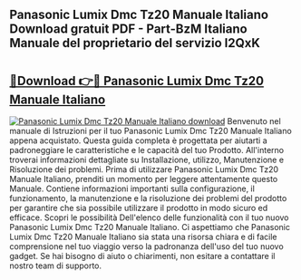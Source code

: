 ## Panasonic Lumix Dmc Tz20 Manuale Italiano Download gratuit PDF - Part-BzM Italiano Manuale del proprietario del servizio l2QxK

# <h2><a href="http://dfduas0.blite.top/?on=Panasonic+Lumix+Dmc+Tz20+Manuale+Italiano">🔗Download 👉🔴 Panasonic Lumix Dmc Tz20 Manuale Italiano</a></h2>

[![Panasonic Lumix Dmc Tz20 Manuale Italiano download](https://i.imgur.com/lujVjoI.png)](http://dfduas0.blite.top/?on=Panasonic+Lumix+Dmc+Tz20+Manuale+Italiano)
Benvenuto nel manuale di Istruzioni per il tuo Panasonic Lumix Dmc Tz20 Manuale Italiano appena acquistato. Questa guida completa è progettata per aiutarti a padroneggiare le caratteristiche e le capacità del tuo Prodotto. All'interno troverai informazioni dettagliate su Installazione, utilizzo, Manutenzione e Risoluzione dei problemi. Prima di utilizzare Panasonic Lumix Dmc Tz20 Manuale Italiano, prenditi un momento per leggere attentamente questo Manuale. Contiene informazioni importanti sulla configurazione, il funzionamento, la manutenzione e la risoluzione dei problemi del prodotto per garantire che sia possibile utilizzare il prodotto in modo sicuro ed efficace. Scopri le possibilità Dell'elenco delle funzionalità con il tuo nuovo Panasonic Lumix Dmc Tz20 Manuale Italiano. Ci aspettiamo che Panasonic Lumix Dmc Tz20 Manuale Italiano sia stata una risorsa chiara e di facile comprensione nel tuo viaggio verso la padronanza dell'uso del tuo nuovo gadget. Se hai bisogno di aiuto o chiarimenti, non esitare a contattare il nostro team di supporto.
